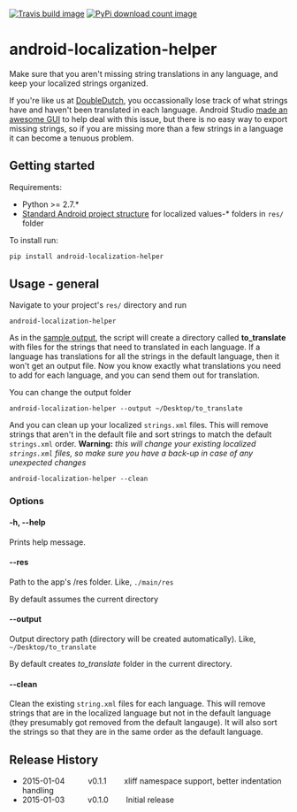 [travis-url]: http://travis-ci.org/#!/jordanjoz1/android-localization-helper
[travis-build-image]: https://secure.travis-ci.org/jordanjoz1/android-localization-helper.png

[pypi-url]: https://pypi.python.org/pypi/android-localization-helper/
[pypi-image]: https://pypip.in/d/android-localization-helper/badge.png

[![Travis build image][travis-build-image]][travis-url]
[![PyPi download count image][pypi-image]][pypi-url]

android-localization-helper
===========================

Make sure that you aren't missing string translations in any language, and keep your localized strings organized.

If you're like us at [DoubleDutch](doubledutch.me), you occassionally lose track of what strings have and haven't been translated in each language.  Android Studio [made an awesome GUI](http://tools.android.com/recent/androidstudio087released) to help deal with this issue, but there is no easy way to export missing strings, so if you are missing more than a few strings in a language it can become a tenuous problem.


## Getting started
Requirements:

* Python >= 2.7.*
* [Standard Android project structure](https://developer.android.com/tools/projects/index.html) for localized values-* folders in `res/` folder

To install run:
```bash
pip install android-localization-helper
```

## Usage - general
Navigate to your project's `res/` directory and run

```
android-localization-helper
```

As in the [sample output](./sample_output), the script will create a directory called **to_translate** with files for the strings that need to translated in each language.  If a language has translations for all the strings in the default language, then it won't get an output file.  Now you know exactly what translations you need to add for each language, and you can send them out for translation.

You can change the output folder
```
android-localization-helper --output ~/Desktop/to_translate
```

And you can clean up your localized `strings.xml` files. This will remove strings that aren't in the default file and sort strings to match the default `strings.xml` order. **Warning:** *this will change your existing localized `strings.xml` files, so make sure you have a back-up in case of any unexpected changes*
```
android-localization-helper --clean
```

### Options

#### -h, --help
Prints help message.

#### --res
Path to the app's /res folder. Like, `./main/res`

By default assumes the current directory

#### --output
Output directory path (directory will be created automatically). Like, `~/Desktop/to_translate`

By default creates *to_translate* folder in the current directory.

#### --clean
Clean the existing `string.xml` files for each language.  This will remove strings that are in the localized language but not in the default language (they presumably got removed from the default langauge).  It will also sort the strings so that they are in the same order as the default language.


## Release History
* 2015-01-04   v0.1.1   xliff namespace support, better indentation handling
* 2015-01-03   v0.1.0   Initial release

